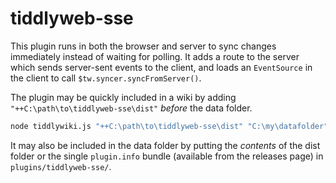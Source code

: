 # tiddlyweb-sse

This plugin runs in both the browser and server to sync changes immediately instead of waiting for polling. It adds a route to the server which sends server-sent events to the client, and loads an `EventSource` in the client to call `$tw.syncer.syncFromServer()`. 

The plugin may be quickly included in a wiki by adding `"++C:\path\to\tiddlyweb-sse\dist"` _before_ the data folder. 

```bash
node tiddlywiki.js "++C:\path\to\tiddlyweb-sse\dist" "C:\my\datafolder" --listen
```

It may also be included in the data folder by putting the _contents_ of the dist folder or the single `plugin.info` bundle (available from the releases page) in `plugins/tiddlyweb-sse/`. 